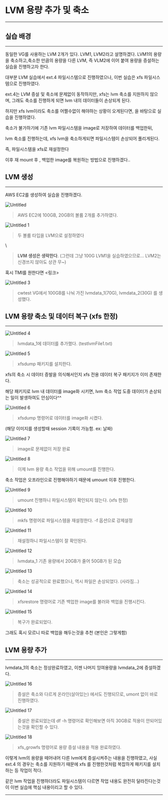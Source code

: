 # LVM 용량 추가 및 축소

---

## 실습 배경

---

동일한 VG를 사용하는 LVM 2개가 있다. LVM1, LVM2라고 설명하겠다.
LVM1의 용량을 축소하고,축소한 만큼의 용량을 다른 LVM, 즉 VLM2에 이어 붙여 용량을 증설하는 실습을 진행하고자 한다.

대부분 LVM 실습에서 ext.4 파일시스템으로 진행하였으나, 이번 실습은 xfs 파일시스템으로 진행하였다.

ext.4는 LVM 증설 및 축소에 문제없이 동작하지만, xfs는 lvm 축소를 지원하지 않으며, 그래도 축소를 진행하게 되면 lvm 내의 데이터들이 손상되게 된다.

하지만 xfs lvm이라도 축소를 어쩔수없이 해야하는 상황이 오게된다면, 을 바탕으로 실습을 진행하였다.

축소가 불가하기에 기존 lvm 파일시스템을 image로 저장하여 데이터를 백업한뒤, 

lvm 축소를 진행하는데, xfs lvm을 축소하게되면 파일시스템이 손상되어 풀리게된다. 

즉, 파일시스템을 xfs로 재설정한다

이후 재 mount 후 , 백업한 image를 복원하는 방법으로 진행하겠다..

## LVM 생성

---

AWS EC2를 생성하여 실습을 진행하겠다.

![Untitled](https://user-images.githubusercontent.com/84123877/177227020-c797c12d-7ff5-437a-88de-24bbaddccbc2.png)

> AWS EC2에 100GB, 20GB의 볼륨 2개를 추가하였다.
> 

![Untitled 1](https://user-images.githubusercontent.com/84123877/177226988-1e4b7004-87d1-4128-a32b-d2fd03e0df31.png)

> 두 볼륨 타입을 LVM으로 설정하였다
> 

\\<!-- ![Untitled 2](https://user-images.githubusercontent.com/84123877/177226992-f70a8c73-7305-4a21-a612-4e7aa03a0f81.png) -->

> **LVM 생성은 생략한다**. (그런데 그냥 100G LVM1을  실습하였으므로… LVM2는 신경쓰지 않아도 상관 무~)
> 

혹시 TMI를 원한다면 <링크>

![Untitled 3](https://user-images.githubusercontent.com/84123877/177226993-f4a69c12-45c9-4594-b65a-5922512ba137.png)

> cwtest VG에서 100GB를 나눠 가진 lvmdata_1(70G), lvmdata_2(30G) 를 생성했다.
> 

## LVM 용량 축소 및 데이터 복구 (xfs 한정)

---

![Untitled 4](https://user-images.githubusercontent.com/84123877/177226995-af7c9da8-f5b3-4cc2-afab-9e8cf5a510fd.png)

> lvmdata_1에 데이터를 추가했다. (testlvmFile1.txt)
> 

![Untitled 5](https://user-images.githubusercontent.com/84123877/177226997-c37b282b-3b15-44a0-9c98-ad4ab5565aa6.png)

> xfsdump 패키지를 설치한다.
> 

xfs의 축소 시 데이터 증발을 의식해서인지 xfs 전용 데이터 복구 패키지가 이미 존재한다.

해당 패키지로 lvm 내 데이터를 image화 시키면, lvm 축소 작업 도중 데이터가 손상되는 일이 발생하여도 안심이다^^

![Untitled 6](https://user-images.githubusercontent.com/84123877/177226998-de139cd4-7a11-4061-88ef-ec33abd4ca18.png)

> xfsdump 명령어로 데이터를 image화 시켰다.
> 

(해당 이미지를 생성할때 session 기록이 가능함. ex: 날짜)

![Untitled 7](https://user-images.githubusercontent.com/84123877/177226999-69d29571-23e7-41aa-9f10-4958c2f3263a.png)

> image로 문제없이 저장 완료
> 

![Untitled 8](https://user-images.githubusercontent.com/84123877/177227001-5ac1b77c-c90b-469a-8c3d-31199884d39f.png)

> 이제 lvm 용량 축소 작업을 위해 umount를 진행한다.
> 

축소 작업은 오프라인으로 진행해야하기 때문에 umount 이후 진행한다.

![Untitled 9](https://user-images.githubusercontent.com/84123877/177227005-8c40b94d-8920-4c62-87fb-9bb9195fe72a.png)

> umount 진행하니 파일시스템이 확인되지 않는다. (xfs 한정)
> 

![Untitled 10](https://user-images.githubusercontent.com/84123877/177227007-011bc8a3-e782-4968-82db-d62721902daf.png)

> mkfs 명령어로 파일시스템을 재설정한다. -f 옵션으로 강제설정
> 

![Untitled 11](https://user-images.githubusercontent.com/84123877/177227009-30263127-4765-4f7b-a679-a29484289692.png)

> 재설정하니 파일시스템이 잘 확인된다.
> 

![Untitled 12](https://user-images.githubusercontent.com/84123877/177227011-063791f0-0177-4a9b-b7cc-f7ed777b42ae.png)

> lvmdata_1 기존 용량에서 20GB가 줄어 50GB가 된 모습
> 

![Untitled 13](https://user-images.githubusercontent.com/84123877/177227013-6aa165f1-daee-4b39-b47e-104b806632eb.png)

> 축소는 성공적으로 완료했으나, 역시 파일은 손상되었다. (사라짐…)
> 

![Untitled 14](https://user-images.githubusercontent.com/84123877/177227014-01f2ef02-3107-4f56-8a91-651034c45f8d.png)

> xfsrestore 명령어로 기존 백업한 image를 불러와 백업을 진행시킨다.
> 

![Untitled 15](https://user-images.githubusercontent.com/84123877/177227015-6214e418-0526-48af-8a28-8b94e9a1c398.png)

> 복구가 완료되었다.
> 

그래도 혹시 모르니 따로 백업을 해두는것을 추천 (본인은 그렇게함)

## LVM 용량 추가

---

lvmdata_1의 축소는 정상완료하였고, 이젠 나머지 잉여용량을 lvmdata_2에 증설하겠다. 

![Untitled 16](https://user-images.githubusercontent.com/84123877/177227016-3c3e7ee5-4bd9-4fa3-80eb-b4897d3136ed.png)

> 증설은 축소와 다르게 온라인(살아있는) 에서도 진행되므로, umont 없이 바로 진행하였다.
> 

![Untitled 17](https://user-images.githubusercontent.com/84123877/177227017-616880aa-e956-4d1a-bfdf-5083011400d5.png)

> 증설은 완료되었는데 df -h 명령어로 확인해보면 아직 30GB로 적용이 안되어있는것을 확인할 수 있다.
> 

![Untitled 18](https://user-images.githubusercontent.com/84123877/177227018-e402bb01-d955-41b2-b370-416fc38b41ed.png)

> xfs_growfs 명령어로 용량 증설 내용을 적용 완료하였다.
> 

이렇게 lvm의 용량을 떼어내어 다른 lvm에게 증설시켜주는 내용을 진행하였고,
사실 ext.4 의 경우는 축소를 지원하기 때문에 xfs 를 진행한것처럼 복잡하게 패키지를 설치하는 등 작업이 적다.

같은 lvm 작업을 진행하더라도 파일시스템이 다르면 작업 내용도 완전히 달라진다는것이 이번 실습에 핵심 내용이리고 할 수 있다.

---
